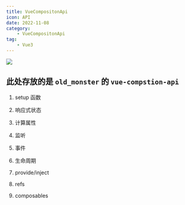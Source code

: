 ```yaml
---
title: VueCompositonApi
icon: API
date: 2022-11-08
category:
    - VueCompositonApi
tag: 
    - Vue3
---
```


![](https://image.zswei.xyz/img/202211121817662.webp)

## 此处存放的是 `old_monster` 的 `vue-compstion-api`

1. setup 函数

2. 响应式状态

3. 计算属性

4. 监听

5. 事件

6. 生命周期

7. provide/inject

8. refs

9. composables